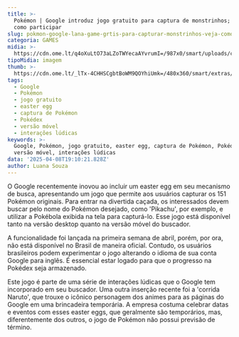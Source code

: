 ```yaml
---
title: >-
  Pokémon | Google introduz jogo gratuito para captura de monstrinhos; saiba
  como participar
slug: pokmon-google-lana-game-grtis-para-capturar-monstrinhos-veja-como-jogar
categoria: GAMES
midia: >-
  https://cdn.ome.lt/q4oXuLtO73aLZoTWYecaAYvrumI=/987x0/smart/uploads/conteudo/fotos/02_liQK843.jpg
tipoMidia: imagem
thumb: >-
  https://cdn.ome.lt/_lTx-4CHHSCgbtBoWM9QOYhiUmk=/480x360/smart/extras/conteudos/Captura_de_tela_2025-04-08_150915.png
tags:
  - Google
  - Pokémon
  - jogo gratuito
  - easter egg
  - captura de Pokémon
  - Pokédex
  - versão móvel
  - interações lúdicas
keywords: >-
  Google, Pokémon, jogo gratuito, easter egg, captura de Pokémon, Pokédex,
  versão móvel, interações lúdicas
data: '2025-04-08T19:10:21.828Z'
author: Luana Souza
---
```


O Google recentemente inovou ao incluir um easter egg em seu mecanismo de busca, apresentando um jogo que permite aos usuários capturar os 151 Pokémon originais. Para entrar na divertida caçada, os interessados devem buscar pelo nome do Pokémon desejado, como 'Pikachu', por exemplo, e utilizar a Pokébola exibida na tela para capturá-lo. Esse jogo está disponível tanto na versão desktop quanto na versão móvel do buscador.

A funcionalidade foi lançada na primeira semana de abril, porém, por ora, não está disponível no Brasil de maneira oficial. Contudo, os usuários brasileiros podem experimentar o jogo alterando o idioma de sua conta Google para inglês. É essencial estar logado para que o progresso na Pokédex seja armazenado.

Este jogo é parte de uma série de interações lúdicas que o Google tem incorporado em seu buscador. Uma outra inserção recente foi a 'corrida Naruto', que trouxe o icônico personagem dos animes para as páginas do Google em uma brincadeira temporária. A empresa costuma celebrar datas e eventos com esses easter eggs, que geralmente são temporários, mas, diferentemente dos outros, o jogo de Pokémon não possui previsão de término.
